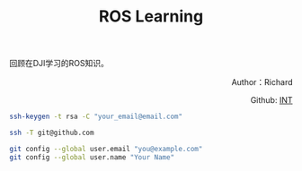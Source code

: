 ﻿---
layout: post
title: ROS Learning
category: ROS
tags: [Education, Opioions]
---
回顾在DJI学习的ROS知识。

<p align="right">
Author：Richard 
</p>

<p align="right">
Github:
<a href="https://github.com/CheKaiWei/ARM-Programming/tree/master/int"> INT</a>
</p>

```bash
ssh-keygen -t rsa -C "your_email@email.com"
```

```bash
ssh -T git@github.com
```

```bash
git config --global user.email "you@example.com"
git config --global user.name "Your Name"
